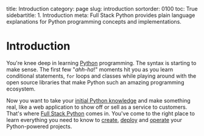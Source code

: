 title: Introduction
category: page
slug: introduction
sortorder: 0100
toc: True
sidebartitle: 1. Introduction
meta: Full Stack Python provides plain language explanations for Python programming concepts and implementations.


# Introduction
You're knee deep in learning [Python](http://www.python.org/)
programming. The syntax is starting to make sense. The first
few "*ahh-ha*!" moments hit you as you learn conditional
statements, `for` loops and classes while playing around with the open 
source libraries that make Python such an amazing programming ecosystem.

Now you want to take your 
[initial Python knowledge](/learning-programming.html) 
and make something real, like a web application to show
off or sell as a service to customers. That's where 
[Full Stack Python](https://www.fullstackpython.com/table-of-contents.html) 
comes in. You've come to the right place to learn everything you 
need to know to [create](/web-development.html), [deploy](/deployment.html) 
and [operate](/devops.html) your Python-powered projects. 

